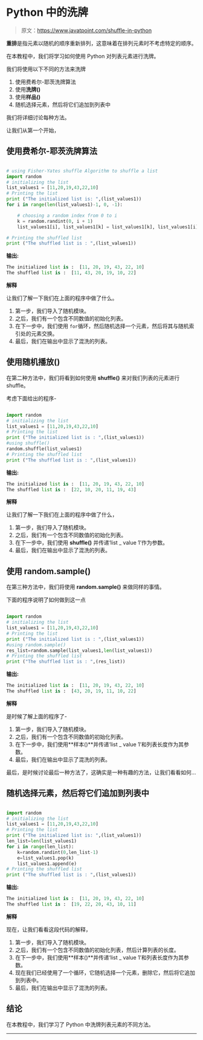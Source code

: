 # Python 中的洗牌

> 原文：<https://www.javatpoint.com/shuffle-in-python>

**重排**是指元素以随机的顺序重新排列，这意味着在排列元素时不考虑特定的顺序。

在本教程中，我们将学习如何使用 Python 对列表元素进行洗牌。

我们将使用以下不同的方法来洗牌

1.  使用费希尔-耶茨洗牌算法
2.  使用**洗牌()**
3.  使用**样品()**
4.  随机选择元素，然后将它们追加到列表中

我们将详细讨论每种方法。

让我们从第一个开始，

## 使用费希尔-耶茨洗牌算法

```py

# using Fisher-Yates shuffle Algorithm to shuffle a list
import random
# initializing the list
list_values1 = [11,20,19,43,22,10]
# Printing the list
print ("The initialized list is: ",(list_values1))
for i in range(len(list_values1)-1, 0, -1):

	# choosing a random index from 0 to i
	k = random.randint(0, i + 1)
	list_values1[i], list_values1[k] = list_values1[k], list_values1[i]

# Printing the shuffled list
print ("The shuffled list is : ",(list_values1))

```

**输出:**

```py
The initialized list is :  [11, 20, 19, 43, 22, 10]
The shuffled list is :  [11, 43, 20, 19, 10, 22]

```

**解释**

让我们了解一下我们在上面的程序中做了什么。

1.  第一步，我们导入了随机模块。
2.  之后，我们有一个包含不同数值的初始化列表。
3.  在下一步中，我们使用 `for`循环，然后随机选择一个元素，然后将其与随机索引处的元素交换。
4.  最后，我们在输出中显示了混洗的列表。

## 使用随机播放()

在第二种方法中，我们将看到如何使用 **shuffle()** 来对我们列表的元素进行 shuffle。

考虑下面给出的程序-

```py

import random
# initializing the list
list_values1 = [11,20,19,43,22,10]
# Printing the list
print ("The initialized list is : ",(list_values1))
#using shuffle()
random.shuffle(list_values1)
# Printing the shuffled list
print ("The shuffled list is : ",(list_values1))

```

**输出:**

```py
The initialized list is :  [11, 20, 19, 43, 22, 10]
The shuffled list is :  [22, 10, 20, 11, 19, 43]

```

**解释**

让我们了解一下我们在上面的程序中做了什么，

1.  第一步，我们导入了随机模块。
2.  之后，我们有一个包含不同数值的初始化列表。
3.  在下一步中，我们使用 **shuffle()** 并传递‘list _ value 1’作为参数。
4.  最后，我们在输出中显示了混洗的列表。

## 使用 random.sample()

在第三种方法中，我们将使用 **random.sample()** 来做同样的事情。

下面的程序说明了如何做到这一点

```py

import random
# initializing the list
list_values1 = [11,20,19,43,22,10]
# Printing the list
print ("The initialized list is : ",(list_values1))
#using random.sample()
res_list=random.sample(list_values1,len(list_values1))
# Printing the shuffled list
print ("The shuffled list is : ",(res_list))

```

**输出:**

```py
The initialized list is :  [11, 20, 19, 43, 22, 10]
The shuffled list is :  [43, 20, 19, 11, 10, 22]

```

**解释**

是时候了解上面的程序了-

1.  第一步，我们导入了随机模块。
2.  之后，我们有一个包含不同数值的初始化列表。
3.  在下一步中，我们使用**样本()**并传递‘list _ value 1’和列表长度作为其参数。
4.  最后，我们在输出中显示了混洗的列表。

最后，是时候讨论最后一种方法了，这确实是一种有趣的方法，让我们看看如何…

## 随机选择元素，然后将它们追加到列表中

```py

import random
# initializing the list
list_values1 = [11,20,19,43,22,10]
# Printing the list
print ("The initialized list is: ",(list_values1))
len_list=len(list_values1)
for i in range(len_list):
    k=random.randint(0,len_list-1)
    e=list_values1.pop(k)
    list_values1.append(e)
# Printing the shuffled list
print ("The shuffled list is : ",(list_values1))

```

**输出:**

```py
The initialized list is :  [11, 20, 19, 43, 22, 10]
The shuffled list is :  [19, 22, 20, 43, 10, 11]

```

**解释**

现在，让我们看看这段代码的解释，

1.  第一步，我们导入了随机模块。
2.  之后，我们有一个包含不同数值的初始化列表，然后计算列表的长度。
3.  在下一步中，我们使用**样本()**并传递‘list _ value 1’和列表长度作为其参数。
4.  现在我们已经使用了一个循环，它随机选择一个元素，删除它，然后将它追加到列表中。
5.  最后，我们在输出中显示了混洗的列表。

## 结论

在本教程中，我们学习了 Python 中洗牌列表元素的不同方法。

* * *